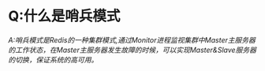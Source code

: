   #  Q:什么是哨兵模式
  ######  A:哨兵模式是Redis的一种集群模式,通过Monitor进程监视集群中Master主服务器的工作状态，在Master主服务器发生故障的时候，可以实现Master&Slave服务器的切换，保证系统的高可用。
